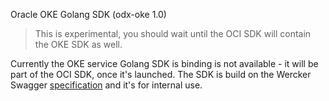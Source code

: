 Oracle OKE Golang SDK (odx-oke 1.0)

>This is experimental, you should wait until the OCI SDK will contain the OKE SDK as well.

Currently the OKE service Golang SDK is binding is not available - it will be part of the OCI SDK, once it's launched. 
The SDK is build on the Wercker Swagger [specification](https://apicatalog.oraclecloud.com/ui/views/apicollection/oracle-public/odx-oke/1.0) and it's for internal use. 


